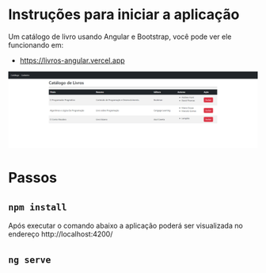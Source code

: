 # Instruções para iniciar a aplicação

Um catálogo de livro usando Angular e Bootstrap, você pode ver ele funcionando em:

- https://livros-angular.vercel.app

![alt text](tela.png)

# Passos 

## `npm install`

Após executar o comando abaixo a aplicação poderá ser visualizada no endereço http://localhost:4200/

## `ng serve`

